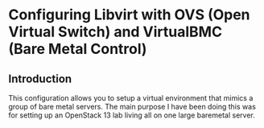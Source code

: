 # Configuring Libvirt with OVS (Open Virtual Switch) and VirtualBMC (Bare Metal Control)

## Introduction

This configuration allows you to setup a virtual environment that mimics a group of bare metal servers. The main purpose I have been doing this was for setting up an OpenStack 13 lab living all on one large baremetal server.


